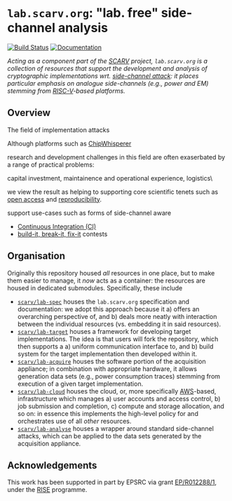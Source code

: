 # `lab.scarv.org`: "lab. free" side-channel analysis

<!--- -------------------------------------------------------------------- --->

[![Build Status](https://travis-ci.com/scarv/lab.scarv.org.svg)](https://travis-ci.com/scarv/lab.scarv.org)
[![Documentation](https://codedocs.xyz/scarv/lab.scarv.org.svg)](https://codedocs.xyz/scarv/lab.scarv.org)

<!--- -------------------------------------------------------------------- --->

*Acting as a component part of the
[SCARV](https://www.scarv.org)
project,
`lab.scarv.org` is a collection of resources that support the
development and analysis of cryptographic implementations wrt.
[side-channel attack](https://en.wikipedia.org/wiki/Side-channel_attack):
it places particular emphasis on analogue side-channels (e.g.,
power and EM) stemming from
[RISC-V](https://riscv.org)-based
platforms.*

<!--- -------------------------------------------------------------------- --->

## Overview

The field of implementation attacks


Although platforms such as
[ChipWhisperer](https://newae.com/tools/chipwhisperer)

research and development challenges in this field are often
exaserbated by a range of practical problems:

capital investment, maintainence and operational experience, logistics\


we view the result as helping to supporting core scientific
tenets such as
[open access](https://en.wikipedia.org/wiki/Open_access)
and
[reproducibility](https://en.wikipedia.org/wiki/Reproducibility).

support use-cases such as forms of side-channel aware

- [Continuous Integration (CI)](https://en.wikipedia.org/wiki/Continuous_integration)
- [build-it, break-it, fix-it](https://builditbreakit.org) 
  contests

<!--- -------------------------------------------------------------------- --->

## Organisation

Originally this repository housed *all* resources in one place,
but to make them easier to manage, it *now* acts as a container: 
the resources are housed in dedicated submodules.  Specifically, 
these include

- [`scarv/lab-spec`](https://github.com/scarv/lab-spec)
  houses the
  `lab.scarv.org` specification and documentation: we adopt this
  approach because it
  a) offers an overarching perspective of,
     and
  b) deals more neatly with interaction between
  the individual resources (vs. embedding it in said resources).
- [`scarv/lab-target`](https://github.com/scarv/lab-target)
  houses a
  framework for developing target implementations.  The idea is
  that users will fork the repository, which then supports a
  a) uniform communication interface to,
     and
  b) build system for
  the target implementation then developed within it.
- [`scarv/lab-acquire`](https://github.com/scarv/lab-acquire)
  houses the
  software portion of the acquisition appliance; in combination
  with appropriate hardware, it allows generation data sets
  (e.g., power consumption traces)
  stemming from execution of a given target implementation.
- [`scarv/lab-cloud`](https://github.com/scarv/lab-cloud)
  houses the
  cloud, or, more specifically
  [AWS](https://en.wikipedia.org/wiki/Amazon_Web_Services)-based,
  infrastructure which manages
  a) user accounts and access control,
  b) job submission and completion,
  c) compute and storage allocation,
  and so on: in essence this implements the high-level policy for
  and orchestrates use of all *other* resources.
- [`scarv/lab-analyse`](https://github.com/scarv/lab-analyse)
  houses a wrapper around standard side-channel attacks, which
  can be applied to the data sets generated by the acquisition
  appliance.

<!--- -------------------------------------------------------------------- --->

## Acknowledgements

This work has been supported in part by EPSRC via grant 
[EP/R012288/1](https://gow.epsrc.ukri.org/NGBOViewGrant.aspx?GrantRef=EP/R012288/1),
under the [RISE](http://www.ukrise.org) programme.

<!--- -------------------------------------------------------------------- --->
